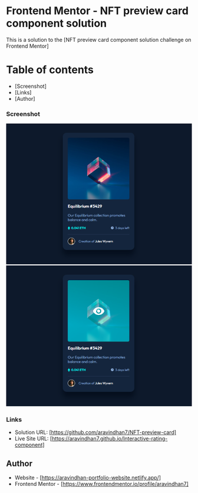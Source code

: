 # Frontend Mentor - NFT preview card component solution

This is a solution to the [NFT preview card component solution challenge on Frontend Mentor]

# Table of contents

  - [Screenshot]
  - [Links]
  - [Author]



### Screenshot
![](./screenshots/screenshot1.png)
![](./screenshots/screenshot2.png)

### Links

- Solution URL: [https://github.com/aravindhan7/NFT-preview-card]
- Live Site URL: [https://aravindhan7.github.io/Interactive-rating-component]


## Author

- Website - [https://aravindhan-portfolio-website.netlify.app/]
- Frontend Mentor - [https://www.frontendmentor.io/profile/aravindhan7]
